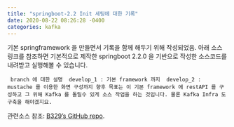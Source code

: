 ```yaml
---
title: "springboot-2.2 Init 세팅에 대한 기록"
date: 2020-08-22 08:26:28 -0400
categories: kafka
---
```


기본 springframework 을 만들면서 기록을 함께 해두기 위해 작성되었음.
아래 소스 링크를 참조하면 기본적으로 제작한 springboot 2.2.0 을 기반으로 작성한 소스코드를
내려받고 실행해볼 수 있습니다.


​```
branch 에 대한 설명 
develop_1 : 기본 framework 까지 
develop_2 : mustache 를 이용한 화면 구성까지
향후 목표는 이 기본 framework 에 restAPI 를 구성하고 그 위해 Kafka 를 돌릴수 있게
소스 작업을 하는 것입니다.
물론 Kafka Infra 도 구축울 해야겠지요.
​```

관련소스 참조: [B329’s GitHub repo][jekyll-gh].

[jekyll-docs]: https://jekyllrb.com/docs/home
[jekyll-gh]:   https://github.com/b329/springboot2.git
[jekyll-talk]: https://talk.jekyllrb.com/
